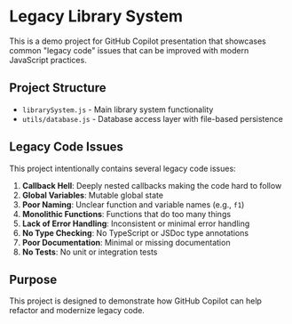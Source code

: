 # Legacy Library System

This is a demo project for GitHub Copilot presentation that showcases common "legacy code" issues that can be improved with modern JavaScript practices.

## Project Structure

- `librarySystem.js` - Main library system functionality
- `utils/database.js` - Database access layer with file-based persistence

## Legacy Code Issues

This project intentionally contains several legacy code issues:

1. **Callback Hell**: Deeply nested callbacks making the code hard to follow
2. **Global Variables**: Mutable global state
3. **Poor Naming**: Unclear function and variable names (e.g., `f1`)
4. **Monolithic Functions**: Functions that do too many things
5. **Lack of Error Handling**: Inconsistent or minimal error handling
6. **No Type Checking**: No TypeScript or JSDoc type annotations
7. **Poor Documentation**: Minimal or missing documentation
8. **No Tests**: No unit or integration tests

## Purpose

This project is designed to demonstrate how GitHub Copilot can help refactor and modernize legacy code.